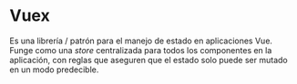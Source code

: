 # Vuex
Es una librería / patrón para el manejo de estado en aplicaciones Vue. Funge como una *store* centralizada para todos los componentes en la aplicación, con reglas que aseguren que el estado solo puede ser mutado en un modo predecible.